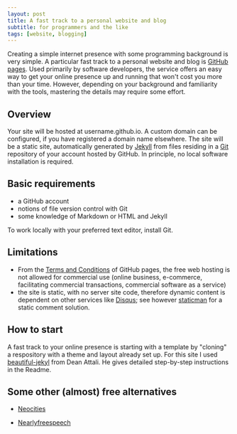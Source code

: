```yaml
---
layout: post
title: A fast track to a personal website and blog
subtitle: for programmers and the like 
tags: [website, blogging]
---
```

Creating a simple internet presence with some programming background is very simple. A particular fast track to a personal website and blog is [GitHub pages](https://pages.github.com/). Used primarily by software developers, the service offers an easy way to get your online presence up and running that won't cost you more than your time. However, depending on your background and familiarity with the tools, mastering the details may require some effort. 

## Overview

Your site will be hosted at username.github.io. A custom domain can be configured, if you have registered a domain name elsewhere. The site will be a static site, automatically generated by [Jekyll](https://jekyllrb.com/) from files residing in a  [Git](https://git-scm.com/) repository of your account hosted by GitHub.  In principle, no local software installation is required.


## Basic requirements 

+ a GitHub account
+ notions of file version control with Git
+ some knowledge of Markdown or HTML and Jekyll

To work locally with your preferred text editor, install Git. 

## Limitations

+ From the [Terms and Conditions](https://help.github.com/articles/what-is-github-pages/) of GitHub pages,  the free web hosting is not allowed for commercial use (online business, e-commerce, facilitating commercial transactions, commercial software as a service) 
+ the site is static, with no server site code, therefore dynamic content is dependent on other services like [Disqus](https://disqus.com/); see however [staticman](https://staticman.net/) for a static comment solution. 

## How to start 

A fast track to your online presence  is starting with a template by "cloning" a respository with a theme and layout already set up. For this site I used [beautiful-jekyl](https://github.com/daattali/beautiful-jekyll) from Dean Attali. He gives detailed step-by-step instructions in the Readme.


##  Some other (almost) free alternatives


+ [Neocities](http://neocities.org)

+ [Nearlyfreespeech](https://www.nearlyfreespeech.net/)



